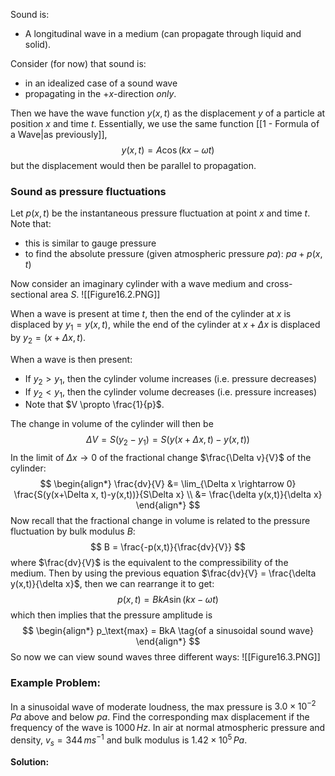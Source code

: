Sound is:
- A longitudinal wave in a medium (can propagate through liquid and solid).

Consider (for now) that sound is:
- in an idealized case of a sound wave
- propagating in the $+x$-direction *only*.

Then we have the wave function $y(x,t)$ as the displacement $y$ of a particle at position $x$ and time $t$. Essentially, we use the same function [[1 - Formula of a Wave|as previously]],
$$
y(x,t) = A\cos(kx - \omega t)
$$
but the displacement would then be parallel to propagation.

### Sound as pressure fluctuations
Let $p(x,t)$ be the instantaneous pressure fluctuation at point $x$ and time $t$. Note that:
- this is similar to gauge pressure
- to find the absolute pressure (given atmospheric pressure $pa$): $pa + p(x,t)$

Now consider an imaginary cylinder with a wave medium and cross-sectional area $S$.
![[Figure16.2.PNG]]

When a wave is present at time $t$, then the end of the cylinder at $x$ is displaced by $y_1 = y(x,t)$, while the end of the cylinder at $x+ \Delta x$ is displaced by $y_2 = (x + \Delta x, t)$.

When a wave is then present:
- If $y_2 > y_1$, then the cylinder volume increases (i.e. pressure decreases)
- If $y_2 < y_1$, then the cylinder volume decreases (i.e. pressure increases)
- Note that $V \propto \frac{1}{p}$.

The change in volume of the cylinder will then be
$$
\Delta V = S(y_2 - y_1) = S(y(x+\Delta x, t)-y(x,t))
$$
In the limit of $\Delta x \rightarrow 0$ of the fractional change $\frac{\Delta v}{V}$ of the cylinder:
$$
\begin{align*}
\frac{dv}{V} &= \lim_{\Delta x \rightarrow 0} \frac{S(y(x+\Delta x, t)-y(x,t))}{S\Delta x} \\
&= \frac{\delta y(x,t)}{\delta x}
\end{align*}
$$
Now recall that the fractional change in volume is related to the pressure fluctuation by bulk modulus $B$:
$$
B = \frac{-p(x,t)}{\frac{dv}{V}}
$$
where $\frac{dv}{V}$ is the equivalent to the compressibility of the medium. Then by using the previous equation $\frac{dv}{V} = \frac{\delta y(x,t)}{\delta x}$, then we can rearrange it to get:
$$
p(x,t) = BkA\sin(kx-\omega t)
$$
which then implies that the pressure amplitude is
$$
\begin{align*}
p_\text{max} = BkA \tag{of a sinusoidal sound wave}
\end{align*}
$$
So now we can view sound waves three different ways:
![[Figure16.3.PNG]]


### Example Problem:
In a sinusoidal wave of moderate loudness, the max pressure is $3.0 \times 10^{-2}\,Pa$ above and below $pa$. Find the corresponding max displacement if the frequency of the wave is $1000\,Hz$. In air at normal atmospheric pressure and density, $v_s = 344\,ms^{-1}$ and bulk modulus is $1.42 \times 10^5\,Pa$.

**Solution:**

